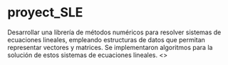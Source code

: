 # proyect_SLE


Desarrollar una librería de métodos numéricos para resolver sistemas de ecuaciones lineales, empleando estructuras de datos que permitan representar vectores y matrices. Se implementaron algoritmos para la solución de estos sistemas de ecuaciones lineales.
<<EN PROCESO>>
